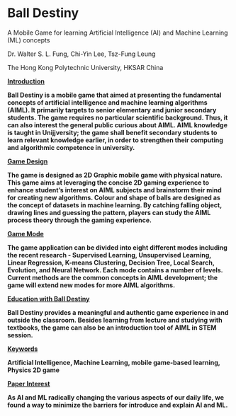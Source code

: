 # Ball Destiny
A Mobile Game for learning Artificial Intelligence (AI) and Machine Learning (ML) concepts

Dr. Walter S. L. Fung, Chi-Yin Lee, Tsz-Fung Leung

The Hong Kong Polytechnic University, HKSAR China

<b><u>Introduction</i></u>

Ball Destiny is a mobile game that aimed at presenting the fundamental concepts of artificial intelligence and machine learning algorithms (AIML). It primarily targets to senior elementary and junior secondary students. The game requires no particular scientific background. Thus, it can also interest the general public curious about AIML. 
AIML knowledge is taught in Unijjversity; the game shall benefit secondary students to learn relevant knowledge earlier, in order to strengthen their computing and algorithmic competence in university. 

<b><u>Game Design</i></u>

The game is designed as 2D Graphic mobile game with physical nature. This game aims at leveraging the concise 2D gaming experience to enhance student’s interest on AIML subjects and brainstorm their mind for creating new algorithms. Colour and shape of balls are designed as the concept of datasets in machine learning. By catching falling object, drawing lines and guessing the pattern, players can study the AIML process theory through the gaming experience.

<b><u>Game Mode</i></u>

The game application can be divided into eight different modes including the recent research - Supervised Learning, Unsupervised Learning, Linear Regression, K-means Clustering, Decision Tree, Local Search, Evolution, and Neural Network. Each mode contains a number of levels. Current methods are the common concepts in AIML development; the game will extend new modes for more AIML algorithms. 

<b><u>Education with Ball Destiny</i></u>

Ball Destiny provides a meaningful and authentic game experience in and outside the classroom. Besides learning from lecture and studying with textbooks, the game can also be an introduction tool of AIML in STEM session.

<b><u>Keywords</i></u>

Artificial Intelligence, Machine Learning, mobile game-based learning, Physics 2D game

<b><u>Paper Interest</i></u>

As AI and ML radically changing the various aspects of our daily life, we found a way to minimize the barriers for introduce and explain AI and ML.
